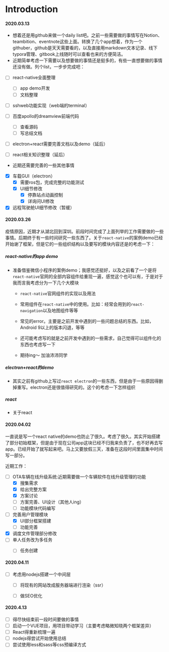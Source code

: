# Introduction

#### 2020.03.13

- 想着还是用github来做一个daily list吧。之前一些需要做的事情写在Notion、teambition、eventnote这些上面。转换了几个app想着，作为一个githuber，github是天天需要看的，以及直接用markdown文本记录、线下typora管理、gitbook上线随时可以查看也来的方便简洁。
- 近期简单考虑一下需要以及想要做的事情还是挺多的，有些一直想要做的事情还没有做。列个list，一步步完成吧：

- [ ] react-native全面整理
  - [ ] app demo开发
  - [ ] 文档整理

- [ ] sshweb功能实现（web端的terminal）
- [ ] 百度apollo的dreamview前端代码
  - [ ] 查看源码
  - [ ] 写总结文档

- [ ] electron+react需要完善文档以及demo（延后）
- [ ] react相关知识整理（延后）



- 近期还需要完善的一些其他事情

- [x] 车载GUI（electron）
  - [x] 需要ros包，完成完整的功能测试
  - [x] UI细节修改
    - [x] 停靠站点动画控制
    - [x] 详询问UI修改

- [x] 远程驾驶舱UI细节修改（暂缓）

#### 2020.03.26

疫情原因，近期才从湖北回到深圳。前段时间完成了上面列举的工作需要做的一些事情。后期终于有一些时间研究一些东西了。关于`react-native`的案例demo已经开始谢了框架，但是它的一些组织结构以及要写的模块内容还是的考虑一下：

##### react-native的app demo

- 准备借鉴微信小程序的案例demo；我感觉还挺好，以及之前看了一个是将`react-native`官网的全部内容组件给重现一遍，感觉这个也可以有，于是对于我而言我考虑分为一下几个大模块

  - `react-native`官网组件的实现以及用法

  - 常用组件在`react-native`中的使用。比如：经常会用到的`react-navigation`以及地图组件等等

  - 常见的error。主要是之前开发中遇到的一些问题总结的东西。比如，Android 9以上的版本闪退，等等

  - 还可能考虑写的就是之前开发中遇到的一些需求，自己觉得可以组件化的东西也考虑写一下

  - 期待ing～ 加油沛沛同学

    

##### electron+react的demo

- 其实之前有github上写过`react electron`的一些东西，但是由于一些原因得删掉重写。electron还是很值得研究的。这个的考虑一下怎样组织

##### react

- 关于react



#### 2020.04.02

一直说是写一个react native的demo也防止了很久。考虑了很久。其实开始搭建了部分初始框架，但是由于现在公司app这块已经不归我来负责了，也不好再去写app。已经开始了就写起来吧。马上又要放假三天，准备在这段时间里面集中时间写一部分。

近期工作：

- [ ] OTA车辆在线升级系统:近期需要做一个车辆软件在线升级管理的功能
  - [x] 搜集需求
  - [x] 给出完整方案
  - [x] 方案讨论
  - [ ] 方案完善、UI设计（其他人ing）
  - [ ] 功能模块代码编写
- [ ] 完善用户管理模块
  - [x] UI部分框架搭建
  - [ ] 功能完善
- [x] 调度文件管理部分修改
- [ ] 单人任务改为多任务
  - [ ] 任务创建





#### 2020.04.11

- [ ] 考虑用nodejs搭建一个中间层
  - [ ] 将现有的网站改成服务器端进行渲染（ssr）
  - [ ] 做SEO优化



#### 2020.4.13

- [ ] 得尽快结束前一段时间要做的事情
- [ ] 启动一个VUE项目，用项目带动学习（主要考虑略微知晓两个框架差异）
- [ ] React得重新梳理一遍
- [ ] nodejs得尝试开始使用总结
- [ ] 尝试使用less和sass等css预编译方式